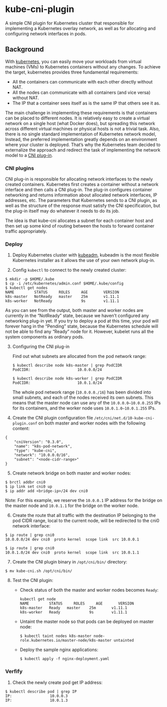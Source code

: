 # kube-cni-plugin

A simple CNI plugin for Kubernetes cluster that responsible for implementing a Kubernetes overlay network, as well as for allocating and configuring network interfaces in pods.

## Background

With [kubernetes](https://kubernetes.io/), you can easily move your workloads from virtual machines (VMs) to Kubernetes containers without any changes. To achieve the target, kubernetes provides three fundamental requirements:

- All the containers can communicate with each other directly without NAT.
- All the nodes can communicate with all containers (and vice versa) without NAT.
- The IP that a container sees itself as is the same IP that others see it as.

The main challenge in implementing these requirements is that containers can be placed to different nodes. It is relatively easy to create a virtual network on a single host (what Docker does), but spreading this network across different virtual machines or physical hosts is not a trivial task. Also, there is no single standard implementation of Kubernetes network model, Instead, the preferred implementation greatly depends on an environment where your cluster is deployed. That’s why the Kubernetes team decided to externalize the approach and redirect the task of implementing the network model to a [CNI plug-in](https://kubernetes.io/docs/concepts/extend-kubernetes/compute-storage-net/network-plugins/).

### CNI plugins

CNI plug-in is responsible for allocating network interfaces to the newly created containers. Kubernetes first creates a container without a network interface and then calls a CNI plug-in. The plug-in configures container networking and returns information about allocated network interfaces, IP addresses, etc. The parameters that Kubernetes sends to a CNI plugin, as well as the structure of the response must satisfy the CNI specification, but the plug-in itself may do whatever it needs to do its job.

The idea is that kube-cni allocates a subnet for each container host and then set up some kind of routing between the hosts to forward container traffic appropriately.

### Deploy

1. Deploy Kubernetes cluster with [kubeadm](https://kubernetes.io/docs/setup/independent/create-cluster-kubeadm/), kubeadm is the most flexible Kubernetes installer as it allows the use of your own network plug-in.

2. Config `kubectl` to connect to the newly created cluster:

```
$ mkdir -p $HOME/.kube
$ cp -i /etc/kubernetes/admin.conf $HOME/.kube/config
$ kubectl get nodes
NAME         STATUS     ROLES     AGE       VERSION
k8s-master   NotReady   master    25m       v1.11.1
k8s-worker   NotReady             9s        v1.11.1
```

As you can see from the output, both master and worker nodes are currently in the “NotReady” state, because we haven’t configured any networking plug-in yet. If you try to deploy a pod at this time, your pod will forever hang in the “Pending” state, because the Kubernetes schedule will not be able to find any “Ready” node for it. However, kubelet runs all the system components as ordinary pods.

3. Configuring the CNI plug-in

   Find out what subnets are allocated from the pod network range:
   ```
   $ kubectl describe node k8s-master | grep PodCIDR
   PodCIDR:                     10.0.0.0/24

   $ kubectl describe node k8s-worker | grep PodCIDR
   PodCIDR:                     10.0.1.0/24
   ```

   The whole pod network range (`10.0.0.0./16`) has been divided into small subnets, and each of the nodes received its own subnets. This means that the master node can use any of the `10.0.0.0–10.0.0.255` IPs for its containers, and the worker node uses `10.0.1.0–10.0.1.255` IPs.

4. Create the CNI plugin configuration file `/etc/cni/net.d/10-kube-cni-plugin.conf` on both master and worker nodes with the following content:

```
{
    "cniVersion": "0.3.0",
    "name": "k8s-pod-network",
    "type": "kube-cni",
    "network": "10.0.0.0/16",
    "subnet": "<node-cidr-range>"
}
```

5. Create network bridge on both master and worker nodes:

```
$ brctl addbr cni0
$ ip link set cni0 up
$ ip addr add <bridge-ip>/24 dev cni0
```

Note: For this example, we reserve the `10.0.0.1` IP address for the bridge on the master node and `10.0.1.1` for the bridge on the worker node.

6. Create the route that all traffic with the destination IP belonging to the pod CIDR range, local to the current node, will be redirected to the cni0 network interface:

```
$ ip route | grep cni0
10.0.0.0/24 dev cni0  proto kernel  scope link  src 10.0.0.1

$ ip route | grep cni0
10.0.1.0/24 dev cni0  proto kernel  scope link  src 10.0.1.1
```

7. Create the CNI plugin binary in `/opt/cni/bin/` directory:

```
$ mv kube-cni.sh /opt/cni/bin/
```

8. Test the CNI plugin:

   - Check status of both the master and worker nodes becomes `Ready`:
   
      ```
      kubectl get node
      NAME         STATUS     ROLES     AGE       VERSION
      k8s-master   Ready   master    25m       v1.11.1
      k8s-worker   Ready             9s        v1.11.1
      ```
   - Untaint the master node so that pods can be deployed on master node:

     ```
     $ kubectl taint nodes k8s-master node-role.kubernetes.io/master-node/k8s-master untainted
     ```

   - Deploy the sample nginx applications:

     ```
     $ kubectl apply -f nginx-deployment.yaml
     ```

### Verfify

1. Check the newly create pod get IP address:

```
$ kubectl describe pod | grep IP
IP:                 10.0.0.3
IP:                 10.0.1.3
```
